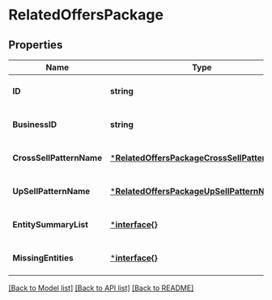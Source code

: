 # RelatedOffersPackage

## Properties
Name | Type | Description | Notes
------------ | ------------- | ------------- | -------------
**ID** | **string** |  | [optional] [default to null]
**BusinessID** | **string** |  | [optional] [default to null]
**CrossSellPatternName** | [***RelatedOffersPackageCrossSellPatternName**](RelatedOffers_Package_CrossSellPatternName.md) |  | [optional] [default to null]
**UpSellPatternName** | [***RelatedOffersPackageUpSellPatternName**](RelatedOffers_Package_UpSellPatternName.md) |  | [optional] [default to null]
**EntitySummaryList** | [***interface{}**](interface{}.md) |  | [optional] [default to null]
**MissingEntities** | [***interface{}**](interface{}.md) |  | [optional] [default to null]

[[Back to Model list]](../README.md#documentation-for-models) [[Back to API list]](../README.md#documentation-for-api-endpoints) [[Back to README]](../README.md)



